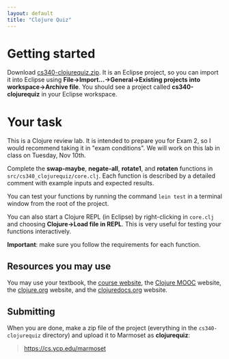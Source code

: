 ```yaml
---
layout: default
title: "Clojure Quiz"
---
```


# Getting started

Download [cs340-clojurequiz.zip](cs340-clojurequiz.zip).  It is an Eclipse project, so you can import it into Eclipse using **File&rarr;Import...&rarr;General&rarr;Existing projects into workspace&rarr;Archive file**.  You should see a project called **cs340-clojurequiz** in your Eclipse workspace.

# Your task

This is a Clojure review lab.  It is intended to prepare you for Exam 2, so I would recommend taking it in "exam conditions".  We will work on this lab in class on Tuesday, Nov 10th.

Complete the **swap-maybe**, **negate-all**, **rotate1**, and **rotaten** functions in `src/cs340_clojurequiz/core.clj`.  Each function is described by a detailed comment with example inputs and expected results.

You can test your functions by running the command `lein test` in a terminal window from the root of the project.

You can also start a Clojure REPL (in Eclipse) by right-clicking in `core.clj` and choosing **Clojure&rarr;Load file in REPL**.  This is very useful for testing your functions interactively.

<div class="callout"><b>Important</b>: make sure you follow the requirements for each function.

## Resources you may use

You may use your textbook, the [course website](http://ycpcs.github.io/cs340-fall2016), the [Clojure MOOC](http://mooc.fi/courses/2014/clojure/) website, the [clojure.org](http://clojure.org/) website, and the [clojuredocs.org](http://clojuredocs.org/) website.

## Submitting

When you are done, make a zip file of the project (everything in the `cs340-clojurequiz` directory) and upload it to Marmoset as **clojurequiz**:

> <https://cs.ycp.edu/marmoset>
